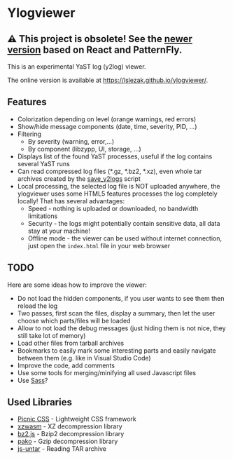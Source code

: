 # Ylogviewer

## :warning: This project is obsolete! See the [newer version](https://github.com/lslezak/ylogviewer2) based on React and PatternFly.

This is an experimental YaST log (y2log) viewer.

The online version is available at https://lslezak.github.io/ylogviewer/.

## Features

- Colorization depending on level (orange warnings, red errors)
- Show/hide message components (date, time, severity, PID, ...)
- Filtering
  - By severity (warning, error,...)
  - By component (libzypp, UI, storage, ...)
- Displays list of the found YaST processes, useful if the log contains several
  YaST runs
- Can read compressed log files (\*.gz, \*.bz2, \*.xz), even whole tar archives
  created by the [save_y2logs](
  https://github.com/yast/yast-yast2/blob/master/scripts/save_y2logs) script
- Local processing, the selected log file is NOT uploaded anywhere, the
  ylogviewer uses some HTML5 features processes the log completely locally!
  That has several advantages:
  - Speed - nothing is uploaded or downloaded, no bandwidth limitations
  - Security - the logs might potentially contain sensitive data, all data
    stay at your machine!
  - Offline mode - the viewer can be used without internet connection, just
    open the `index.html` file in your web browser

## TODO

Here are some ideas how to improve the viewer:

- Do not load the hidden components, if you user wants to see them then reload
  the log
- Two passes, first scan the files, display a summary, then let the user
  choose which parts/files will be loaded
- Allow to not load the debug messages (just hiding them is not nice, they still
  take lot of memory)
- Load other files from tarball archives
- Bookmarks to easily mark some interesting parts and easily navigate between
  them (e.g. like in Visual Studio Code)
- Improve the code, add comments
- Use some tools for merging/minifying all used Javascript files
- Use [Sass](https://sass-lang.com/)?

## Used Libraries

- [Picnic CSS](https://picnicss.com/) - Lightweight CSS framework
- [xzwasm](https://github.com/SteveSanderson/xzwasm) - XZ decompression library
- [bz2.js](https://github.com/SheetJS/bz2) - Bzip2 decompression library
- [pako](https://github.com/nodeca/pako) - Gzip decompression library
- [js-untar](https://github.com/InvokIT/js-untar) - Reading TAR archive
